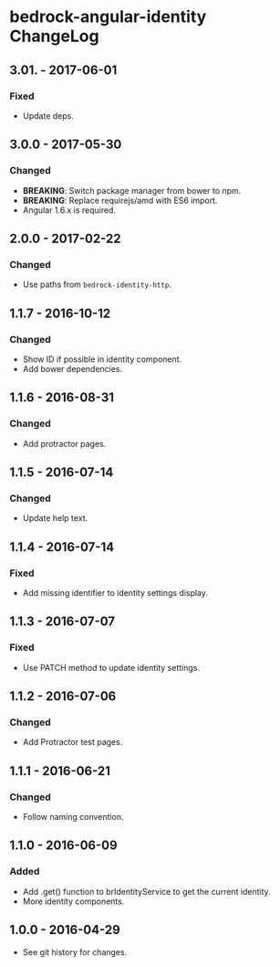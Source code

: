 # bedrock-angular-identity ChangeLog

## 3.01. - 2017-06-01

### Fixed
- Update deps.

## 3.0.0 - 2017-05-30

### Changed
- **BREAKING**: Switch package manager from bower to npm.
- **BREAKING**: Replace requirejs/amd with ES6 import.
- Angular 1.6.x is required.

## 2.0.0 - 2017-02-22

### Changed
- Use paths from `bedrock-identity-http`.

## 1.1.7 - 2016-10-12

### Changed
- Show ID if possible in identity component.
- Add bower dependencies.

## 1.1.6 - 2016-08-31

### Changed
- Add protractor pages.

## 1.1.5 - 2016-07-14

### Changed
- Update help text.

## 1.1.4 - 2016-07-14

### Fixed
- Add missing identifier to identity settings display.

## 1.1.3 - 2016-07-07

### Fixed
- Use PATCH method to update identity settings.

## 1.1.2 - 2016-07-06

### Changed
- Add Protractor test pages.

## 1.1.1 - 2016-06-21

### Changed
- Follow naming convention.

## 1.1.0 - 2016-06-09

### Added
- Add .get() function to brIdentityService to get the current identity.
- More identity components.

## 1.0.0 - 2016-04-29

- See git history for changes.
